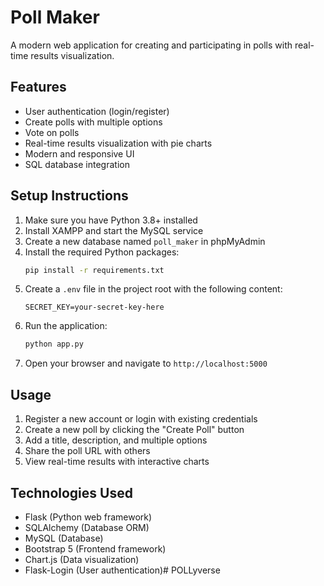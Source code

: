 # Poll Maker

A modern web application for creating and participating in polls with real-time results visualization.

## Features

- User authentication (login/register)
- Create polls with multiple options
- Vote on polls
- Real-time results visualization with pie charts
- Modern and responsive UI
- SQL database integration

## Setup Instructions

1. Make sure you have Python 3.8+ installed
2. Install XAMPP and start the MySQL service
3. Create a new database named `poll_maker` in phpMyAdmin
4. Install the required Python packages:
   ```bash
   pip install -r requirements.txt
   ```
5. Create a `.env` file in the project root with the following content:
   ```
   SECRET_KEY=your-secret-key-here
   ```
6. Run the application:
   ```bash
   python app.py
   ```
7. Open your browser and navigate to `http://localhost:5000`

## Usage

1. Register a new account or login with existing credentials
2. Create a new poll by clicking the "Create Poll" button
3. Add a title, description, and multiple options
4. Share the poll URL with others
5. View real-time results with interactive charts

## Technologies Used

- Flask (Python web framework)
- SQLAlchemy (Database ORM)
- MySQL (Database)
- Bootstrap 5 (Frontend framework)
- Chart.js (Data visualization)
- Flask-Login (User authentication)# POLLyverse
